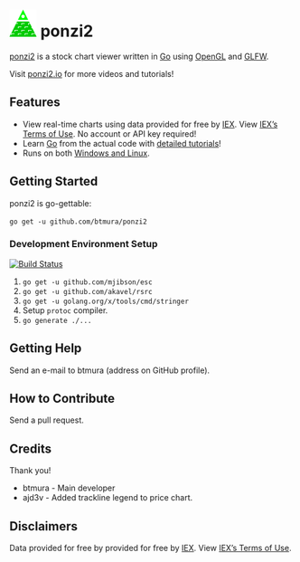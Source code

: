 # ![ponzi2 logo of a pyramid](internal/app/view/ui/data/icon.png) ponzi2

[ponzi2](https://ponzi2.io) is a stock chart viewer written in [Go](https://golang.org) using [OpenGL](https://github.com/go-gl/gl) and [GLFW](https://github.com/go-gl/glfw/).

Visit [ponzi2.io](https://ponzi2.io) for more videos and tutorials!

## Features

* View real-time charts using data provided for free by [IEX](https://iextrading.com/developer). View [IEX’s Terms of Use](https://iextrading.com/api-exhibit-a/). No account or API key required!
* Learn [Go](https://golang.org) from the actual code with [detailed tutorials](https://ponzi2.io/tutorials/)!
* Runs on both [Windows and Linux](https://github.com/btmura/ponzi2/releases).

## Getting Started

ponzi2 is go-gettable:

`go get -u github.com/btmura/ponzi2`

### Development Environment Setup

[![Build Status](https://travis-ci.org/btmura/ponzi2.svg?branch=master)](https://travis-ci.org/btmura/ponzi2)

1. `go get -u github.com/mjibson/esc`
2. `go get -u github.com/akavel/rsrc`
3. `go get -u golang.org/x/tools/cmd/stringer`
4. Setup `protoc` compiler.
5. `go generate ./...`

## Getting Help

Send an e-mail to btmura (address on GitHub profile).

## How to Contribute

Send a pull request.

## Credits

Thank you!

* btmura - Main developer
* ajd3v - Added trackline legend to price chart.

## Disclaimers

Data provided for free by provided for free by [IEX](https://iextrading.com/developer). View [IEX’s Terms of Use](https://iextrading.com/api-exhibit-a/).
